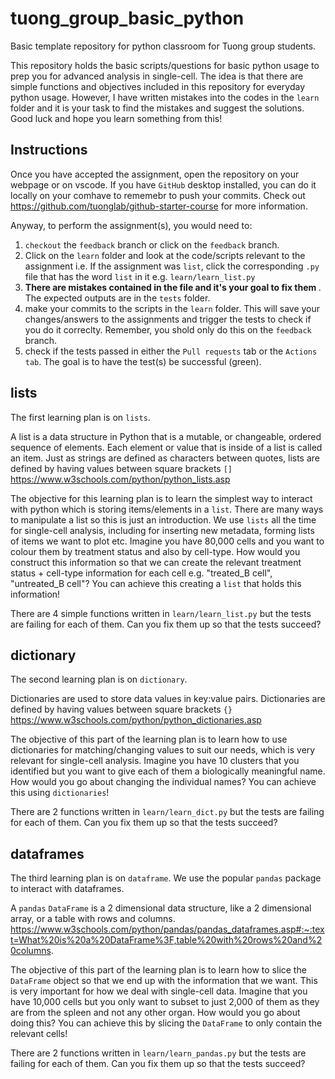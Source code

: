 # tuong_group_basic_python
Basic template repository for python classroom for Tuong group students.

This repository holds the basic scripts/questions for basic python usage to prep you for advanced analysis in single-cell. The idea is that there are simple functions and objectives included in this repository for everyday python usage. However, I have written mistakes into the codes in the `learn` folder and it is your task to find the mistakes and suggest the solutions. Good luck and hope you learn something from this!

## Instructions

Once you have accepted the assignment, open the repository on your webpage or on vscode. If you have `GitHub` desktop installed, you can do it locally on your comhave to rememebr to push your commits. Check out https://github.com/tuonglab/github-starter-course for more information.

Anyway, to perform the assignment(s), you would need to:

1) `checkout` the `feedback` branch or click on the `feedback` branch.
2) Click on the `learn` folder and look at the code/scripts relevant to the assignment i.e. If the assignment was `list`, click the corresponding `.py` file that has the word `list` in it e.g. `learn/learn_list.py`
3) <b>There are mistakes contained in the file and it's your goal to fix them </b>. The expected outputs are in the `tests` folder.
5) make your commits to the scripts in the `learn` folder. This will save your changes/answers to the assignments and trigger the tests to check if you do it correclty. Remember, you shold only do this on the `feedback` branch.
7) check if the tests passed in either the `Pull requests` tab or the `Actions tab`. The goal is to have the test(s) be successful (green).

## lists

The first learning plan is on `lists`.

A list is a data structure in Python that is a mutable, or changeable, ordered sequence of elements. Each element or value that is inside of a list is called an item. Just as strings are defined as characters between quotes, lists are defined by having values between square brackets `[]`
https://www.w3schools.com/python/python_lists.asp

The objective for this learning plan is to learn the simplest way to interact with python which is storing items/elements in a `list`. There are many ways to manipulate a list so this is just an introduction. We use `lists` all the time for single-cell analysis, including for inserting new metadata, forming lists of items we want to plot etc. Imagine you have 80,000 cells and you want to colour them by treatment status and also by cell-type. How would you construct this information so that we can create the relevant treatment status + cell-type information for each cell e.g. "treated_B cell", "untreated_B cell"? You can achieve this creating a `list` that holds this information!

There are 4 simple functions written in `learn/learn_list.py` but the tests are failing for each of them. Can you fix them up so that the tests succeed?

## dictionary

The second learning plan is on `dictionary`.

Dictionaries are used to store data values in key:value pairs. Dictionaries are defined by having values between square brackets `{}`
https://www.w3schools.com/python/python_dictionaries.asp

The objective of this part of the learning plan is to learn how to use dictionaries for matching/changing values to suit our needs, which is very relevant for single-cell analysis.
Imagine you have 10 clusters that you identified but you want to give each of them a biologically meaningful name. How would you go about changing the individual names? You can achieve this using `dictionaries`!

There are 2 functions written in `learn/learn_dict.py` but the tests are failing for each of them. Can you fix them up so that the tests succeed?

## dataframes

The third learning plan is on `dataframe`. We use the popular `pandas` package to interact with dataframes.

A `pandas` `DataFrame` is a 2 dimensional data structure, like a 2 dimensional array, or a table with rows and columns.
https://www.w3schools.com/python/pandas/pandas_dataframes.asp#:~:text=What%20is%20a%20DataFrame%3F,table%20with%20rows%20and%20columns.

The objective of this part of the learning plan is to learn how to slice the `DataFrame` object so that we end up with the information that we want. This is very important for how we deal with single-cell data. Imagine that you have 10,000 cells but you only want to subset to just 2,000 of them as they are from the spleen and not any other organ. How would you go about doing this? You can achieve this by slicing the `DataFrame` to only contain the relevant cells!

There are 2 functions written in `learn/learn_pandas.py` but the tests are failing for each of them. Can you fix them up so that the tests succeed?
